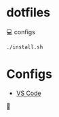 # dotfiles

:computer: configs 

`./install.sh`

# Configs
* [VS Code](config/vscode/README.md)

:rice:
